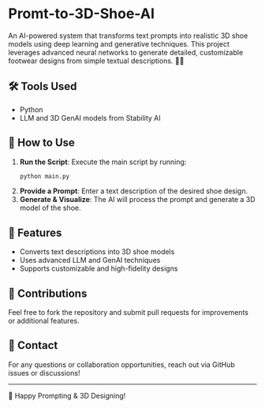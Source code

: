# Promt-to-3D-Shoe-AI
An AI-powered system that transforms text prompts into realistic 3D shoe models using deep learning and generative techniques. This project leverages advanced neural networks to generate detailed, customizable footwear designs from simple textual descriptions. 🚀👟

## 🛠 Tools Used
- Python
- LLM and 3D GenAI models from Stability AI

## 📌 How to Use
1. **Run the Script**: Execute the main script by running:
   ```bash
   python main.py
   ```
2. **Provide a Prompt**: Enter a text description of the desired shoe design.
3. **Generate & Visualize**: The AI will process the prompt and generate a 3D model of the shoe.

## 🚀 Features
- Converts text descriptions into 3D shoe models
- Uses advanced LLM and GenAI techniques
- Supports customizable and high-fidelity designs

## 🤝 Contributions
Feel free to fork the repository and submit pull requests for improvements or additional features.

## 📢 Contact
For any questions or collaboration opportunities, reach out via GitHub issues or discussions!

---

🚀 Happy Prompting & 3D Designing!

